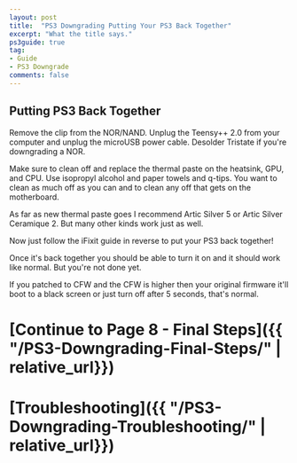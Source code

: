 ```yaml
---
layout: post
title:  "PS3 Downgrading Putting Your PS3 Back Together"
excerpt: "What the title says."
ps3guide: true
tag:
- Guide
- PS3 Downgrade
comments: false
---
```


## Putting PS3 Back Together
Remove the clip from the NOR/NAND. Unplug the Teensy++ 2.0 from your computer and unplug the microUSB power cable. Desolder Tristate if you're downgrading a NOR.

Make sure to clean off and replace the thermal paste on the heatsink, GPU, and CPU. Use isopropyl alcohol and paper towels and q-tips. You want to clean as much off as you can and to clean any off that gets on the motherboard.

As far as new thermal paste goes I recommend Artic Silver 5 or Artic Silver Ceramique 2. But many other kinds work just as well.

Now just follow the iFixit guide in reverse to put your PS3 back together!

Once it's back together you should be able to turn it on and it should work like normal. But you're not done yet. 

If you patched to CFW and the CFW is higher then your original firmware it'll boot to a black screen or just turn off after 5 seconds, that's normal.

# [Continue to Page 8 - Final Steps]({{ "/PS3-Downgrading-Final-Steps/" | relative_url}})
# [Troubleshooting]({{ "/PS3-Downgrading-Troubleshooting/" | relative_url}})